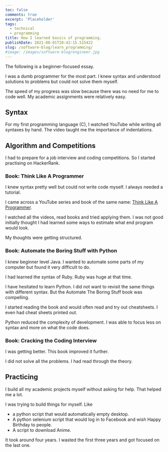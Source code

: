 ```yaml
---
toc: false
comments: true
excerpt: 'Placeholder'
tags:
  - technical
  - programming
title: How I learned basics of programming.
publishDate: 2021-08-01T20:42:15.515422
slug: /software-blog/learn_programming/
#image: /images/software-blog/engineer.jpg
---
```


The following is a beginner-focused essay.

I was a dumb programmer for the most part. I knew syntax and understood solutions to problems but could not solve them myself.

The speed of my progress was slow because there was no need for me to code well. My academic assignments were relatively easy.

## Syntax

For my first programming language (C), I watched YouTube while writing all syntaxes by hand. The video taught me the importance of indentations.

## Algorithm and Competitions

I had to prepare for a job interview and coding competitions. So I started practising on HackerRank.

### Book: Think Like A Programmer

I knew syntax pretty well but could not write code myself. I always needed a tutorial.

I came across a YouTube series and book of the same name: [Think Like A Programmer](https://www.youtube.com/playlist?list=PLKQ5LYb497AZIZe9dBWy8GwLluVaMQVj0).

I watched all the videos, read books and tried applying them. I was not good initially thought I had learned some ways to estimate what end program would look.

My thoughts were getting structured.

### Book: Automate the Boring Stuff with Python

I knew beginner level Java. I wanted to automate some parts of my computer but found it very difficult to do.

I had learned the syntax of Ruby. Ruby was huge at that time.

I have hesitated to learn Python. I did not want to revisit the same things with different syntax. But the Automate The Boring Stuff book was compelling.

I started reading the book and would often read and try out cheatsheets. I even had cheat sheets printed out.

Python reduced the complexity of development. I was able to focus less on syntax and more on what the code does.

### Book: Cracking the Coding Interview

I was getting better. This book improved it further.

I did not solve all the problems. I had read through the theory.

## Practicing

I build all my academic projects myself without asking for help. That helped me a lot.

I was trying to build things for myself. Like

- a python script that would automatically empty desktop.
- A python selenium script that would log in to Facebook and wish Happy Birthday to people.
- A script to download Anime.

It took around four years. I wasted the first three years and got focused on the last one.
